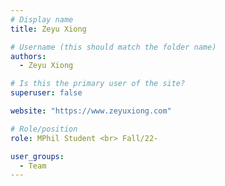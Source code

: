 ```yaml
---
# Display name
title: Zeyu Xiong

# Username (this should match the folder name)
authors:
  - Zeyu Xiong

# Is this the primary user of the site?
superuser: false

website: "https://www.zeyuxiong.com"

# Role/position
role: MPhil Student <br> Fall/22-

user_groups:
  - Team
---
```

